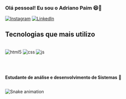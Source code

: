 ### Olá pessoal! Eu sou o Adriano Paim 😄🚀 


[![Instagram](https://img.shields.io/badge/Instagram-E4405F?style=for-the-badge&logo=instagram&logoColor=white)](https://www.instagram.com/adriano_paimjr/)
[![LinkedIn](https://img.shields.io/badge/linkedin-836FFF?style=for-the-badge&logo=linkedin&logoColor=white)](https://www.linkedin.com/in/adriano-paim-dos-santos-junior-12943a1a4/)

## Tecnologias que mais utilizo
<br>
<div style="display: inline_block">
  <img align="center" alt="html5" src="https://img.shields.io/badge/HTML5-E34F26?style=for-the-badge&logo=html5&logoColor=white" />
  <img align="center" alt="css" src="https://img.shields.io/badge/CSS3-1572B6?style=for-the-badge&logo=css3&logoColor=white" />
  <img align="center" alt="js" src="https://img.shields.io/badge/JavaScript-F7DF1E?style=for-the-badge&logo=javascript&logoColor=black" />
  
</div>
<br/>

<br><br>
<b>Estudante de análise e desenvolvimento de Sistemas</b> 🚀


##

![Snake animation](https://github.com/Adriano-paim/Adriano-paim/blob/output/github-contribution-grid-snake.svg)
